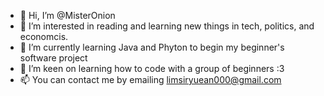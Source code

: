- 👋 Hi, I’m @MisterOnion
- 👀 I’m interested in reading and learning new things in tech, politics, and economcis.
- 🌱 I’m currently learning Java and Phyton to begin my beginner's software project
- 💞️ I’m keen on learning how to code with a group of beginners :3
- 📫 You can contact me by emailing limsiryuean000@gmail.com

<!---
MisterOnion/MisterOnion is a ✨ special ✨ repository because its `README.md` (this file) appears on your GitHub profile.
You can click the Preview link to take a look at your changes.
--->
